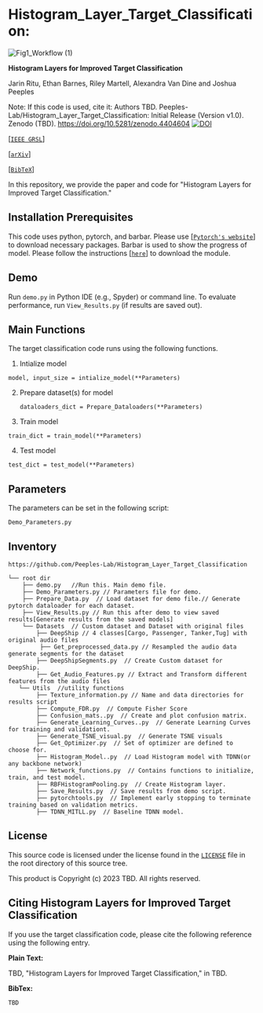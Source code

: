 # Histogram_Layer_Target_Classification:
![Fig1_Workflow (1)](https://github.com/jarinritu/Test/assets/33591317/d0321e4c-e7fe-4a2f-9d2a-d9ba2ddba862)



**Histogram Layers for Improved Target Classification**

Jarin Ritu, Ethan Barnes, Riley Martell, Alexandra Van Dine and Joshua Peeples

Note: If this code is used, cite it: Authors TBD. Peeples-Lab/Histogram_Layer_Target_Classification: Initial Release (Version v1.0). 
Zenodo (TBD). https://doi.org/10.5281/zenodo.4404604 
[![DOI](https://zenodo.org/badge/DOI/10.5281/zenodo.4404604.svg)](https://doi.org/10.5281/zenodo.4404604)

[[`IEEE GRSL`](https://doi.org/10.1109/LGRS.2022.3156532)]

[[`arXiv`](https://arxiv.org/abs/2012.15764)]

[[`BibTeX`](#CitingHist)]

In this repository, we provide the paper and code for "Histogram Layers for Improved Target Classification."

## Installation Prerequisites

This code uses python, pytorch, and barbar. 
Please use [[`Pytorch's website`](https://pytorch.org/get-started/locally/)] to download necessary packages.
Barbar is used to show the progress of model. Please follow the instructions [[`here`](https://github.com/yusugomori/barbar)]
to download the module.

## Demo

Run `demo.py` in Python IDE (e.g., Spyder) or command line. To evaluate performance,
run `View_Results.py` (if results are saved out).

## Main Functions

The target classification code runs using the following functions. 

1. Intialize model  

```model, input_size = intialize_model(**Parameters)```

2. Prepare dataset(s) for model
   
   ```dataloaders_dict = Prepare_Dataloaders(**Parameters)```

3. Train model 

```train_dict = train_model(**Parameters)```

4. Test model

```test_dict = test_model(**Parameters)```

## Parameters

The parameters can be set in the following script:

```Demo_Parameters.py```

## Inventory

```
https://github.com/Peeples-Lab/Histogram_Layer_Target_Classification

└── root dir
    ├── demo.py   //Run this. Main demo file.
    ├── Demo_Parameters.py // Parameters file for demo.
    ├── Prepare_Data.py  // Load dataset for demo file.// Generate pytorch dataloader for each dataset.
    ├── View_Results.py // Run this after demo to view saved results[Generate results from the saved models]
  	└── Datasets  // Custom dataset and Dataset with original files
        ├── DeepShip // 4 classes[Cargo, Passenger, Tanker,Tug] with original audio files  
 	     ├── Get_preprocessed_data.py // Resampled the audio data generate segments for the dataset
        ├── DeepShipSegments.py  // Create Custom dataset for DeepShip.
        ├── Get_Audio_Features.py // Extract and Transform different features from the audio files
   └── Utils  //utility functions
        ├── Texture_information.py // Name and data directories for results script
        ├── Compute_FDR.py  // Compute Fisher Score
        ├── Confusion_mats..py  // Create and plot confusion matrix.
        ├── Generate_Learning_Curves..py  // Generate Learning Curves for training and validationt.
        ├── Generate_TSNE_visual.py  // Generate TSNE visuals 
        ├── Get_Optimizer.py  // Set of optimizer are defined to choose for.
        ├── Histogram_Model..py  // Load Histogram model with TDNN(or any backbone network)
        ├── Network_functions.py  // Contains functions to initialize, train, and test model.
        ├── RBFHistogramPooling.py  // Create Histogram layer.
        ├── Save_Results.py  // Save results from demo script.
        ├── pytorchtools.py  // Implement early stopping to terminate training based on validation metrics.
        ├── TDNN_MITLL.py  // Baseline TDNN model.

```

## License

This source code is licensed under the license found in the [`LICENSE`](LICENSE) file in the root directory of this source tree.

This product is Copyright (c) 2023 TBD. All rights reserved.

## <a name="CitingHist"></a>Citing Histogram Layers for Improved Target Classification

If you use the target classification code, please cite the following reference using the following entry.

**Plain Text:**

TBD, "Histogram Layers for Improved Target Classification," in TBD.

**BibTex:**

```
TBD
```
